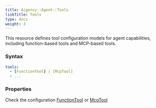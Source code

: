 ```yaml
---
title: Aigency::Agent::Tools
linkTitle: Tools
type: docs
weight: 3
---
```


This resource defines tool configuration models for agent capabilities, including function-based tools and MCP-based tools.

### Syntax
```yaml
tools:
  - [FunctionTool] | [McpTool]
  - ...
```

### Properties
Check the configuration [FunctionTool](/docs/aigency/agent/tools/function/) or [McpTool](/docs/aigency/agent/tools/mcp/)